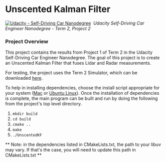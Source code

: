# Unscented Kalman Filter
[![Udacity - Self-Driving Car Nanodegree](https://s3.amazonaws.com/udacity-sdc/github/shield-carnd.svg)](http://www.udacity.com/drive)&nbsp;
*Udacity Self-Driving Car Engineer Nanodegree - Term 2, Project 2*

### **Project Overview**

This project contains the results from Project 1 of Term 2 in the Udacity Self-Driving Car Engineer Nanodegree. The goal of this project is to create an Unscented Kalman Filter that fuses Lidar and Radar measurements.

For testing, the project uses the Term 2 Simulator, which can be downloaded [here](https://github.com/udacity/self-driving-car-sim/releases).

To help in installing dependencies, choose the install script appropriate for your system ([Mac](./install-mac.sh) or [Ubuntu Linux](./install-ubuntu.sh)). Once the installation of dependencies is complete, the main program can be built and run by doing the following from the project's top level directory.

1. `mkdir build`
2. `cd build`
3. `cmake ..`
4. `make`
5. `./UnscentedKF`

** Note: in the dependencies listed in CMakeLists.txt, the path to your libuv may vary. If that's the case, you will need to update this path in CMakeLists.txt **
